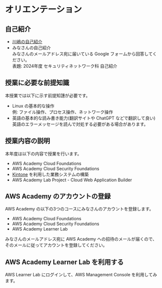 # オリエンテーション
## 自己紹介
- [川嶋の自己紹介](../introducemyself/introducemyself.md)
- みなさんの自己紹介  
  みなさんのメールアドレス宛に届いている Google フォームから回答してください。  
  表題: 2024年度 セキュリティネットワーク科 自己紹介

## 授業に必要な前提知識
本授業では以下に示す前提知譓が必要です。

- Linux の基本的な操作  
  例: ファイル操作、プロセス操作、ネットワーク操作
- 英語の基本的な読み書き能力(翻訳サイトや ChatGPT などで翻訳して良い)  
  英語のエラーメッセージを読んで対処する必要がある場合があります。

## 授業内容の説明
本年度は以下の内容で授業を行います。
- AWS Academy Cloud Foundations
- AWS Academy Cloud Security Foundations
- [Kintone](https://kintone.cybozu.co.jp/) を利用した業務システムの構築
- AWS Academy Lab Project - Cloud Web Application Builder

## AWS Academy のアカウントの登録
AWS Academy の以下の3つのコースにみなさんのアカウントを登録します。
- AWS Academy Cloud Foundations
- AWS Academy Cloud Security Foundations
- AWS Academy Learner Lab

みなさんのメールアドレス宛に AWS Academy への招待のメールが届くので、そのメールに従ってアカウントを登録してください。

## AWS Academy Learner Lab を利用する
AWS Learner Lab にログインして、AWS Management Console を利用してみます。
